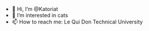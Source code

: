 - 👋 Hi, I’m @Katoriat
- 👀 I’m interested in cats
- 📫 How to reach me: Le Qui Don Technical University

<!---
Katoriat/Katoriat is a ✨ special ✨ repository because its `README.md` (this file) appears on your GitHub profile.
You can click the Preview link to take a look at your changes.
--->
